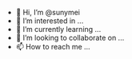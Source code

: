 - 👋 Hi, I’m @sunymei
- 👀 I’m interested in ...
- 🌱 I’m currently learning ...
- 💞️ I’m looking to collaborate on ...
- 📫 How to reach me ...

<!---
sunymei/sunymei is a ✨ special ✨ repository because its `README.md` (this file) appears on your GitHub profile.
You can click the Preview link to take a look at your changes.
--->
